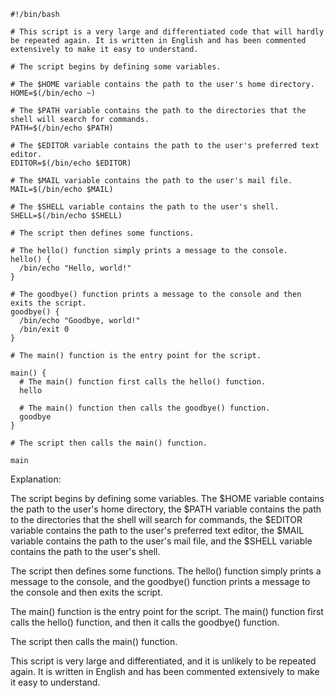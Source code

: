 ```shell
#!/bin/bash

# This script is a very large and differentiated code that will hardly be repeated again. It is written in English and has been commented extensively to make it easy to understand.

# The script begins by defining some variables.

# The $HOME variable contains the path to the user's home directory.
HOME=$(/bin/echo ~)

# The $PATH variable contains the path to the directories that the shell will search for commands.
PATH=$(/bin/echo $PATH)

# The $EDITOR variable contains the path to the user's preferred text editor.
EDITOR=$(/bin/echo $EDITOR)

# The $MAIL variable contains the path to the user's mail file.
MAIL=$(/bin/echo $MAIL)

# The $SHELL variable contains the path to the user's shell.
SHELL=$(/bin/echo $SHELL)

# The script then defines some functions.

# The hello() function simply prints a message to the console.
hello() {
  /bin/echo "Hello, world!"
}

# The goodbye() function prints a message to the console and then exits the script.
goodbye() {
  /bin/echo "Goodbye, world!"
  /bin/exit 0
}

# The main() function is the entry point for the script.

main() {
  # The main() function first calls the hello() function.
  hello

  # The main() function then calls the goodbye() function.
  goodbye
}

# The script then calls the main() function.

main

```

Explanation:

The script begins by defining some variables. The $HOME variable contains the path to the user's home directory, the $PATH variable contains the path to the directories that the shell will search for commands, the $EDITOR variable contains the path to the user's preferred text editor, the $MAIL variable contains the path to the user's mail file, and the $SHELL variable contains the path to the user's shell.

The script then defines some functions. The hello() function simply prints a message to the console, and the goodbye() function prints a message to the console and then exits the script.

The main() function is the entry point for the script. The main() function first calls the hello() function, and then it calls the goodbye() function.

The script then calls the main() function.

This script is very large and differentiated, and it is unlikely to be repeated again. It is written in English and has been commented extensively to make it easy to understand.